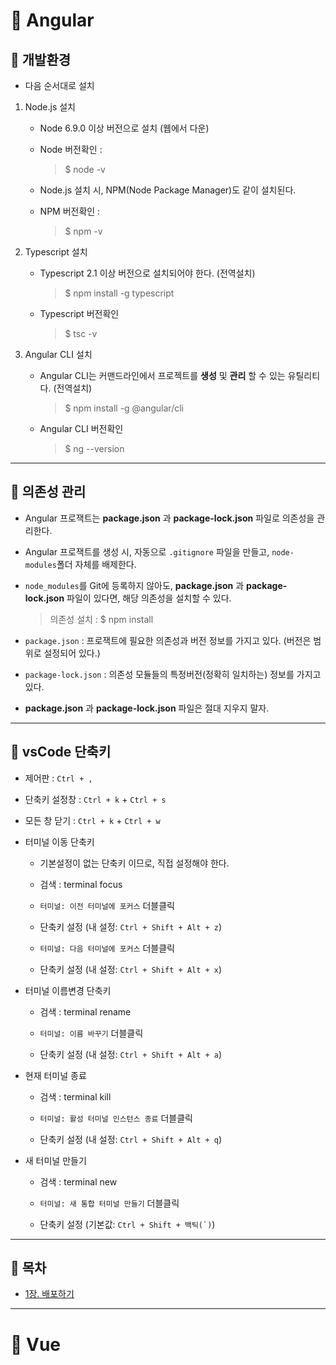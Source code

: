 # 🐫 Angular

## 🐫 개발환경

* 다음 순서대로 설치

1. Node.js 설치

    * Node 6.9.0 이상 버전으로 설치 (웹에서 다운)

    * Node 버전확인 :

        > $ node -v

    * Node.js 설치 시, NPM(Node Package Manager)도 같이 설치된다.

    * NPM 버전확인 :

        > $ npm -v

1. Typescript 설치

    * Typescript 2.1 이상 버전으로 설치되어야 한다. (전역설치)

        > $ npm install -g typescript

    * Typescript 버전확인

        > $ tsc -v

1. Angular CLI 설치

    * Angular CLI는 커맨드라인에서 프로젝트를 **생성** 및 **관리** 할 수 있는 유틸리티다. (전역설치)

        > $ npm install -g @angular/cli

    * Angular CLI 버전확인

        > $ ng --version


---


## 🐫 의존성 관리

* Angular 프로잭트는 **package.json** 과 **package-lock.json** 파일로 의존성을 관리한다.

* Angular 프로잭트를 생성 시, 자동으로 ``.gitignore`` 파일을 만들고, ``node-modules``폴더 자체를 배제한다.

* ``node_modules``를 Git에 등록하지 않아도, **package.json** 과 **package-lock.json** 파일이 있다면, 해당 의존성을 설치할 수 있다.

    > 의존성 설치 : $ npm install

* ``package.json`` : 프로잭트에 필요한 의존성과 버전 정보를 가지고 있다. (버전은 범위로 설정되어 있다.)

* ``package-lock.json`` : 의존성 모듈들의 특정버전(정확히 일치하는) 정보를 가지고 있다.

* **package.json** 과 **package-lock.json** 파일은 절대 지우지 말자.


---


## 🐫 vsCode 단축키

* 제어판 : ``Ctrl + ,``

* 단축키 설정창 : ``Ctrl + k`` + ``Ctrl + s``

* 모든 창 닫기 : ``Ctrl + k`` + ``Ctrl + w``

* 터미널 이동 단축키

    * 기본설정이 없는 단축키 이므로, 직접 설정해야 한다.

    * 검색 : terminal focus

    * ``터미널: 이전 터미널에 포커스`` 더블클릭

    * 단축키 설정 (내 설정: ``Ctrl + Shift + Alt + z``)

    * ``터미널: 다음 터미널에 포커스`` 더블클릭

    * 단축키 설정 (내 설정: ``Ctrl + Shift + Alt + x``)

* 터미널 이름변경 단축키

    * 검색 : terminal rename

    * ``터미널: 이름 바꾸기`` 더블클릭

    * 단축키 설정 (내 설정: ``Ctrl + Shift + Alt + a``)

* 현재 터미널 종료

    * 검색 : terminal kill

    * ``터미널: 활성 터미널 인스턴스 종료`` 더블클릭

    * 단축키 설정 (내 설정: ``Ctrl + Shift + Alt + q``)

* 새 터미널 만들기

    * 검색 : terminal new

    * ``터미널: 새 통합 터미널 만들기`` 더블클릭

    * 단축키 설정 (기본값: ``Ctrl + Shift + 백틱(`)``)

---


## 🐫 목차

* [1장. 배포하기](https://github.com/Chocobe/-Study-AngularMaster/blob/master/chap_01/angular-reddit/README.md)


---


# 🐫 Vue

